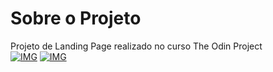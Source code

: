# Sobre o Projeto 
Projeto de Landing Page realizado no curso The Odin Project    
[![IMG](https://media.discordapp.net/attachments/715928639681593497/1140641653355446282/image.png?width=1258&height=629)](https://media.discordapp.net/attachments/715928639681593497/1140641653355446282/image.png?width=1258&height=629) 
[![IMG](https://media.discordapp.net/attachments/715928639681593497/1140641653628088550/Captura_de_tela_de_2023-08-14_10-41-48.png?width=1246&height=629)](https://media.discordapp.net/attachments/715928639681593497/1140641653628088550/Captura_de_tela_de_2023-08-14_10-41-48.png?width=1246&height=629) 

